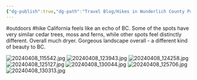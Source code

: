 ```yaml
---
{"dg-publish":true,"dg-path":"Travel Blog/Hikes in Wunderlich County Park.md","permalink":"/travel-blog/hikes-in-wunderlich-county-park/"}
---
```


#outdoors #hike
California feels like an echo of BC. Some of the spots have very similar cedar trees, moss and ferns, while other spots feel distinctly different. Overall much dryer. 
Gorgeous landscape overall - a different kind of beauty to BC. 

![20240408_115542.jpg](/img/user/Attachments/20240408_115542.jpg)
![20240408_123943.jpg](/img/user/Attachments/20240408_123943.jpg)
![20240408_124258.jpg](/img/user/Attachments/20240408_124258.jpg)
![20240408_125127.jpg](/img/user/Attachments/20240408_125127.jpg)
![20240408_130044.jpg](/img/user/Attachments/20240408_130044.jpg)
![20240408_125706.jpg](/img/user/Attachments/20240408_125706.jpg)
![20240408_130313.jpg](/img/user/Attachments/20240408_130313.jpg)